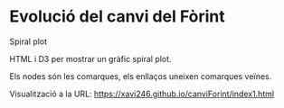 # Evolució del canvi del Fòrint
Spiral plot

HTML i D3 per mostrar un gràfic spiral plot.

Els nodes són les comarques, els enllaços uneixen comarques veïnes.

Visualització a la URL: <https://xavi246.github.io/canviForint/index1.html>
